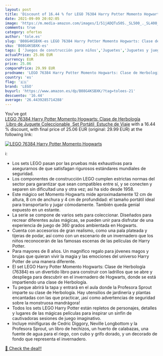 ```yaml
---
layout: post
title: 'Discount of 16.44 % for LEGO 76384 Harry Potter Momento Hogwarts'
date: 2021-09-09 20:02:05
image: 'https://m.media-amazon.com/images/I/51jADQTu50S._SL500_._SL400_.jpg'
comments: true
category: ofertas
author: 'tole.es'
slug: 'B08G4KSBXK-es LEGO 76384 Harry Potter Momento Hogwarts: Clase de...'
sku: 'B08G4KSBXK-es'
tags: [ 'Juegos de construcción para niños','Juguetes','Juguetes y juegos','lego', ]
actualPrice: 25.06 EUR
currency: EUR
price: 25.06
comparePrice: 29.99 EUR
prodname: 'LEGO 76384 Harry Potter Momento Hogwarts: Clase de Herbología  Libro de Juguete Coleccionable  Set Portátil  Estuche de Viaje'
country: 'es'
flag: '🇪🇸'
brand: 'LEGO'
buyurl: 'https://www.amazon.es/dp/B08G4KSBXK/?tag=tolees-21'
descuento: '16.44'
average: '26.4439285714288'
---
```


You've got [LEGO 76384 Harry Potter Momento Hogwarts: Clase de Herbología  Libro de Juguete Coleccionable  Set Portátil  Estuche de Viaje](https://www.amazon.es/dp/B08G4KSBXK/?tag=tolees-21) with a  16.44 % discount, with final price of 25.06 EUR (original: 29.99 EUR) at the following link:

[![LEGO 76384 Harry Potter Momento Hogwarts](https://m.media-amazon.com/images/I/51jADQTu50S._SL500_._SL400_.jpg)](https://www.amazon.es/dp/B08G4KSBXK/?tag=tolees-21)

ℹ️:

- Los sets LEGO pasan por las pruebas más exhaustivas para asegurarnos de que satisfagan rigurosos estándares mundiales de seguridad.
- Los componentes de construcción LEGO cumplen estrictas normas del sector para garantizar que sean compatibles entre sí, y se conecten y separen sin dificultad una y otra vez; así ha sido desde 1958.
- Este mágico set Momento Hogwarts mide aproximadamente 12 cm de altura, 8 cm de anchura y 4 cm de profundidad: el tamaño portátil ideal para transportarlo y jugar cómodamente. También queda genial expuesto en un estante.
- La serie se compone de varios sets para coleccionar. Diseñados para recrear diferentes aulas mágicas, se pueden unir para disfrutar de una experiencia de juego de 360 grados ambientada en Hogwarts.
- Cuenta con accesorios de gran realismo, como una pala plateada y tijeras de podar, así como con un escenario de un invernadero que los niños reconocerán de las famosas escenas de las películas de Harry Potter.
- Para mayores de 8 años. Un magnífico regalo para jóvenes magos y brujas que quieran vivir la magia y las emociones del universo Harry Potter de una manera diferente.
- El set LEGO Harry Potter Momento Hogwarts: Clase de Herbología (76384) es un divertido libro para construir con ladrillos que se abre y despliega para descubrir en el invernadero de Hogwarts, donde se está impartiendo una clase de Herbología.
- Tu peque abrirá la tapa y entrará en el aula donde la Profesora Sprout imparte su clase de Herbología. Hay utensilios de jardinería y plantas encantadas con las que practicar, ¡así como advertencias de seguridad sobre la monstruosa mandrágora!
- Todos los sets LEGO Harry Potter están repletos de personajes, detalles y lugares de las mágicas películas para inspirar un sinfín de cautivadoras sesiones de juego imaginativo.
- Incluye minifiguras de Cedric Diggory, Neville Longbottom y la Profesora Sprout, un libro de hechizos, un huerto de calabazas, una fuente de agua para el riego, con cubo y grifo dorado, y un decorado de fondo que representa el invernadero.

[🛒 Check the deal!!](https://www.amazon.es/dp/B08G4KSBXK/?tag=tolees-21)
